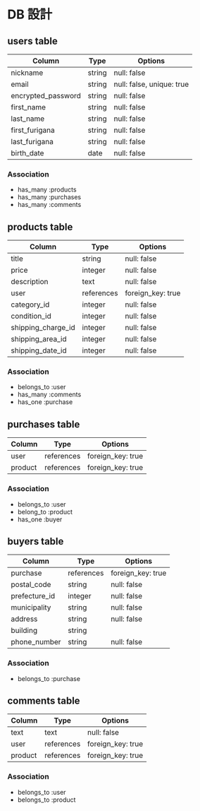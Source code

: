 # DB 設計

## users table

| Column             | Type         | Options                   |
|--------------------|--------------|---------------------------|
| nickname          | string       | null: false               |
| email              | string       | null: false, unique: true |
| encrypted_password | string       | null: false               |
| first_name         | string       | null: false               |
| last_name          | string       | null: false               |
| first_furigana     | string       | null: false               |
| last_furigana      | string       | null: false               |
| birth_date         | date         | null: false               |

### Association

* has_many :products
* has_many :purchases
* has_many :comments

## products table

| Column               | Type       | Options           |
|----------------------|------------|-------------------|
| title                | string     | null: false       |
| price                | integer    | null: false       |
| description          | text       | null: false       |
| user                 | references | foreign_key: true |
| category_id          | integer    | null: false       |
| condition_id         | integer    | null: false       |
| shipping_charge_id   | integer    | null: false       |
| shipping_area_id     | integer    | null: false       |
| shipping_date_id     | integer    | null: false       |

### Association

- belongs_to :user
- has_many :comments
- has_one :purchase

## purchases table

| Column             | Type        | Options            |
|--------------------|-------------|--------------------|
| user               | references  | foreign_key: true  |
| product            | references  | foreign_key: true  |

### Association

- belongs_to :user
- belong_to  :product
- has_one :buyer

## buyers table

| Column               | Type       | Options           |
|----------------------|------------|-------------------|
| purchase             | references | foreign_key: true |
| postal_code          | string     | null: false       |
| prefecture_id        | integer    | null: false       |
| municipality         | string     | null: false       |
| address              | string     | null: false       |
| building             | string     |                   |
| phone_number         | string     | null: false       |

### Association

- belongs_to :purchase

## comments table

| Column      | Type       | Options           |
|-------------|------------|-------------------|
| text        | text       | null: false       |
| user        | references | foreign_key: true |
| product     | references | foreign_key: true |

### Association

- belongs_to :user
- belongs_to :product